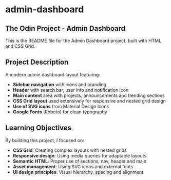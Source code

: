 # admin-dashboard

## The Odin Project - Admin Dashboard

This is the README file for the Admin Dashboard project, built with HTML and CSS Grid.

## Project Description
A modern admin dashboard layout featuring:
- **Sidebar navigation** with icons and branding
- **Header** with search bar, user info and notification icon
- **Main content** area with projects, announcements and trending sections
- **CSS Grid layout** used extensively for responsive and nested grid design
- **Use of SVG icons** from Material Design Icons
- **Google Fonts** (Roboto) for clean typography

## Learning Objectives
By building this project, I focused on:
- **CSS Grid**: Creating complex layouts with nested grids
- **Responsive design**: Using media queries for adaptable layouts
- **Semantic HTML**: Proper use of sections, nav, header and main
- **Asset management**: Using SVG icons and external fonts
- **UI design principles**: Visual hierarchy, spacing and alignment
